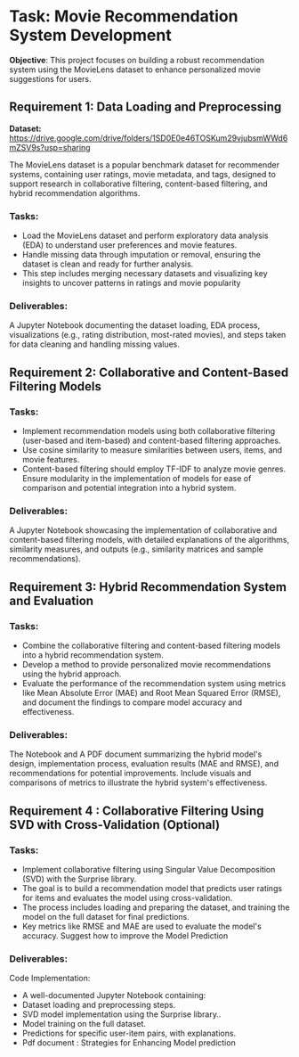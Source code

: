 # Task:  Movie Recommendation System Development
**Objective**: This project focuses on building a robust recommendation system using the MovieLens dataset to enhance personalized movie suggestions for users.

## Requirement 1: Data Loading and Preprocessing
**Dataset:** https://drive.google.com/drive/folders/1SD0E0e46TOSKum29vjubsmWWd6mZSV9s?usp=sharing

The MovieLens dataset is a popular benchmark dataset for recommender systems, containing user ratings, movie metadata, and tags, designed to support research in collaborative filtering, content-based filtering, and hybrid recommendation algorithms.
### Tasks:

- Load the MovieLens dataset and perform exploratory data analysis (EDA) to understand user preferences and movie features.
- Handle missing data through imputation or removal, ensuring the dataset is clean and ready for further analysis.
- This step includes merging necessary datasets and visualizing key insights to uncover patterns in ratings and movie popularity
### Deliverables:

A Jupyter Notebook documenting the dataset loading, EDA process, visualizations (e.g., rating distribution, most-rated movies), and steps taken for data cleaning and handling missing values.
## Requirement 2: Collaborative and Content-Based Filtering Models
### Tasks:

- Implement recommendation models using both collaborative filtering (user-based and item-based) and content-based filtering approaches.
- Use cosine similarity to measure similarities between users, items, and movie features.
- Content-based filtering should employ TF-IDF to analyze movie genres. Ensure modularity in the implementation of models for ease of comparison and potential integration into a hybrid system.
### Deliverables:

 A Jupyter Notebook showcasing the implementation of collaborative and content-based filtering models, with detailed explanations of the algorithms, similarity measures, and outputs (e.g., similarity matrices and sample recommendations).
## Requirement 3: Hybrid Recommendation System and Evaluation
### Tasks:

- Combine the collaborative filtering and content-based filtering models into a hybrid recommendation system.
- Develop a method to provide personalized movie recommendations using the hybrid approach.
- Evaluate the performance of the recommendation system using metrics like Mean Absolute Error (MAE) and Root Mean Squared Error (RMSE), and document the findings to compare model accuracy and effectiveness.
### Deliverables:

The Notebook and A PDF document summarizing the hybrid model's design, implementation process, evaluation results (MAE and RMSE), and recommendations for potential improvements. Include visuals and comparisons of metrics to illustrate the hybrid system's effectiveness.
## Requirement 4 : Collaborative Filtering Using SVD with Cross-Validation (Optional)
### Tasks:

- Implement collaborative filtering using Singular Value Decomposition (SVD) with the Surprise library.
- The goal is to build a recommendation model that predicts user ratings for items and evaluates the model using cross-validation.
- The process includes loading and preparing the dataset, and training the model on the full dataset for final predictions.
- Key metrics like RMSE and MAE are used to evaluate the model's accuracy. Suggest how to improve the Model Prediction 
### Deliverables:

Code Implementation:
- A well-documented Jupyter Notebook containing:
- Dataset loading and preprocessing steps.
- SVD model implementation using the Surprise library..
- Model training on the full dataset.
- Predictions for specific user-item pairs, with explanations.
- Pdf document : Strategies for Enhancing Model prediction  
